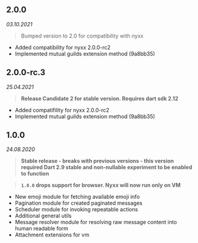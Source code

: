 ## 2.0.0
_03.10.2021_

> Bumped version to 2.0 for compatibility with nyxx

- Added compatibility for nyxx 2.0.0-rc2
- Implemented mutual guilds extension method (9a8bb35)

## 2.0.0-rc.3
_25.04.2021_

> **Release Candidate 2 for stable version. Requires dart sdk 2.12**

 - Added compatifility for nyxx 2.0.0-rc2
 - Implemented mutual guilds extension method (9a8bb35)

## 1.0.0
_24.08.2020_

> **Stable release - breaks with previous versions - this version required Dart 2.9 stable and non-nullable experiment to be enabled to function**

> **`1.0.0` drops support for browser. Nyxx will now run only on VM**

 - New emoji module for fetching available emoji info 
 - Pagination module for created paginated messages
 - Scheduler module for invoking repeatable actions
 - Additional general utils
 - Message resolver module for resolving raw message content into human readable form
 - Attachment extensions for vm
